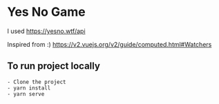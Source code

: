 # Yes No Game

I used https://yesno.wtf/api

Inspired from :)
https://v2.vuejs.org/v2/guide/computed.html#Watchers

## To run project locally

```
- Clone the project
- yarn install
- yarn serve
```





